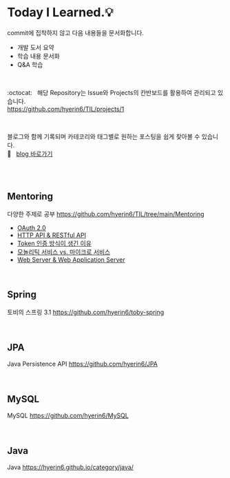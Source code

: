 <br />       

# Today I Learned.💡     

commit에 집착하지 않고 다음 내용들을 문서화합니다.           
* 개발 도서 요약     
* 학습 내용 문서화     
* Q&A 학습         

<br />     

:octocat: &nbsp; 해당 Repository는 Issue와 Projects의 칸반보드를 활용하여 관리되고 있습니다.        
<https://github.com/hyerin6/TIL/projects/1>       
 
<br />  

블로그와 함께 기록되며 카테코리와 태그별로 원하는 포스팅을 쉽게 찾아볼 수 있습니다.   
:sparkler: &nbsp; [blog 바로가기](https://hyerin6.github.io/)              

<br />       
<br />    

## Mentoring      
다양한 주제로 공부 <https://github.com/hyerin6/TIL/tree/main/Mentoring>    

* [OAuth 2.0](https://hyerin6.github.io/2021-07-23/OAuth2/)    
* [HTTP API & RESTful API](https://hyerin6.github.io/2021-07-23/restfulapi/)
* [Token 인증 방식이 생긴 이유](https://hyerin6.github.io/2021-07-23/session-token/)
* [모놀리틱 서비스 vs. 마이크로 서비스](https://hyerin6.github.io/2021-07-24/msa/)
* [Web Server & Web Application Server](https://hyerin6.github.io/2021-07-24/ws-was/)

<br />        

## Spring      
토비의 스프링 3.1 <https://github.com/hyerin6/toby-spring>  

<br />     

## JPA     
Java Persistence API <https://github.com/hyerin6/JPA>     

<br />     

## MySQL    
MySQL <https://github.com/hyerin6/MySQL>   

<br />       

## Java 
Java <https://hyerin6.github.io/category/java/>   



